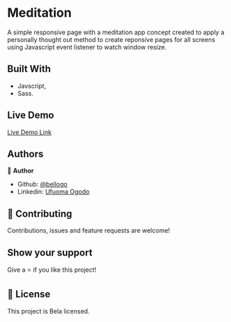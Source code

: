 # Meditation
A simple responsive page with a meditation app concept created to apply a personally thought out method to create reponsive pages for all screens using Javascript event listener to watch window resize. 

## Built With

- Javscript,
- Sass.

## Live Demo

[Live Demo Link](https://meditatewithbela.netlify.app/)


## Authors

👤 **Author**

- Github: [@bellogo](https://github.com/bellogo)
- Linkedin: [Ufuoma Ogodo](https://ng.linkedin.com/in/ufuoma-ogodo)

## 🤝 Contributing

Contributions, issues and feature requests are welcome!


## Show your support

Give a ⭐️ if you like this project!

## 📝 License

This project is Bela licensed.